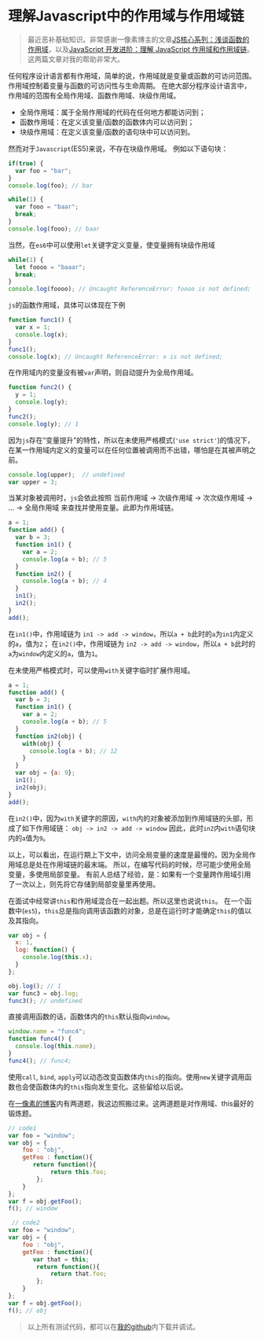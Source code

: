 # 理解Javascript中的作用域与作用域链
> 最近恶补基础知识。非常感谢一像素博主的文章[JS核心系列：浅谈函数的作用域](http:www.cnblogs.com/onepixel/p/5036369.html)，以及[JavaScript 开发进阶：理解 JavaScript 作用域和作用域链](http:www.cnblogs.com/lhb25/archive/2011/09/06/javascript-scope-chain.html)。这两篇文章对我的帮助非常大。

任何程序设计语言都有作用域，简单的说，作用域就是变量或函数的可访问范围。作用域控制着变量与函数的可访问性与生命周期。
在绝大部分程序设计语言中，作用域的范围有全局作用域、函数作用域、块级作用域。
* 全局作用域：属于全局作用域的代码在任何地方都能访问到；
* 函数作用域：在定义该变量/函数的函数体内可以访问到；
* 块级作用域：在定义该变量/函数的语句块中可以访问到。

然而对于`Javascript`(ES5)来说，不存在块级作用域。
例如以下语句块：
```javascript
if(true) {
  var foo = "bar";
}
console.log(foo); // bar

while(1) {
  var fooo = "baar";
  break;
}
console.log(fooo); // baar
```
当然，在`es6`中可以使用`let`关键字定义变量，使变量拥有块级作用域
```javascript
while(1) {
  let foooo = "baaar";
  break;
}
console.log(foooo); // Uncaught ReferenceError: foooo is not defined;
```
`js`的函数作用域，具体可以体现在下例
```javascript
function func1() {
  var x = 1;
  console.log(x);
}
func1();
console.log(x); // Uncaught ReferenceError: x is not defined;
```
在作用域内的变量没有被`var`声明，则自动提升为全局作用域。
```javascript
function func2() {
  y = 1;
  console.log(y);
}
func2();
console.log(y); // 1
```
因为`js`存在“变量提升”的特性，所以在未使用严格模式(`'use strict'`)的情况下，在某一作用域内定义的变量可以在任何位置被调用而不出错，哪怕是在其被声明之前。
```javascript
console.log(upper);  // undefined
var upper = 3;
```
当某对象被调用时，`js`会依此按照 
当前作用域 -> 次级作用域 -> 次次级作用域 -> ... -> 全局作用域 
来查找并使用变量。此即为作用域链。
```javascript
a = 1;
function add() {
  var b = 3;
  function in1() {
    var a = 2;
    console.log(a + b); // 5
  }
  function in2() {
    console.log(a + b); // 4
  }
  in1();
  in2();
}
add();
```
在`in1()`中，作用域链为 `in1 -> add -> window`，所以`a + b`此时的`a`为`in1`内定义的`a`，值为`2`；
在`in2()`中，作用域链为 `in2 -> add -> window`，所以`a + b`此时的`a`为`window`内定义的`a`，值为`1`。

在未使用严格模式时，可以使用`with`关键字临时扩展作用域。
```javascript
a = 1;
function add() {
  var b = 3;
  function in1() {
    var a = 2;
    console.log(a + b); // 5
  }
  function in2(obj) {
    with(obj) {
      console.log(a + b); // 12
    }
  }
  var obj = {a: 9};
  in1();
  in2(obj);
}
add();
```
在`in2()`中，因为`with`关键字的原因，`with`内的对象被添加到作用域链的头部，形成了如下作用域链：
`obj -> in2 -> add -> window`
因此，此时`in2`内`with`语句块内的`a`值为`9`。

以上，可以看出，在运行期上下文中，访问全局变量的速度是最慢的。因为全局作用域总是处在作用域链的最末端。
所以，在编写代码的时候，尽可能少使用全局变量，多使用局部变量。
有前人总结了经验，是：如果有一个变量跨作用域引用了一次以上，则先将它存储到局部变量里再使用。

在面试中经常讲`this`和作用域混合在一起出题。所以这里也说说`this`。
在一个函数中(`es5`)，`this`总是指向调用该函数的对象，总是在运行时才能确定`this`的值以及其指向。
```javascript
var obj = {
  x: 1,
  log: function() {
    console.log(this.x);
  }
};

obj.log(); // 1
var func3 = obj.log;
func3(); // undefined
```

直接调用函数的话，函数体内的`this`默认指向`window`。
```javascript
window.name = "func4";
function func4() {
  console.log(this.name);
}
func4(); // func4;
```
使用`call`, `bind`, `apply`可以动态改变函数体内`this`的指向。使用`new`关键字调用函数也会使函数体内的`this`指向发生变化。这些留给以后说。

在[一像素的博客](http:www.cnblogs.com/onepixel/p/5036369.html)内有两道题，我这边照搬过来。这两道题是对作用域、this最好的锻炼题。

```javascript
// code1
var foo = "window";
var obj = {
    foo : "obj",
    getFoo : function(){
       return function(){
            return this.foo;
        };
    }
};
var f = obj.getFoo();
f(); // window
```

```javascript
 // code2
var foo = "window";
var obj = {
    foo : "obj",
    getFoo : function(){
       var that = this;
        return function(){
            return that.foo;
        };
    }
};
var f = obj.getFoo();
f(); // obj
```

> 以上所有测试代码，都可以在[我的github]()内下载并调试。